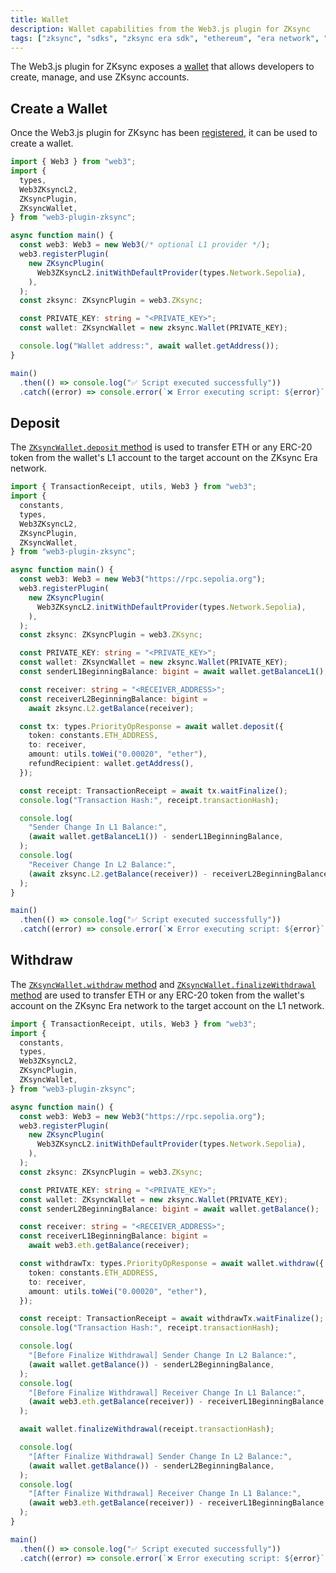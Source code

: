```yaml
---
title: Wallet
description: Wallet capabilities from the Web3.js plugin for ZKsync
tags: ["zksync", "sdks", "zksync era sdk", "ethereum", "era network", "web3.js", "web3.js plugin", "accounts", "account management", "wallet", "transaction signing"]
---
```


The Web3.js plugin for ZKsync exposes a [wallet](https://chainsafe.github.io/web3-plugin-zksync/classes/ZKsyncWallet.html)
that allows developers to create, manage, and use ZKsync accounts.

## Create a Wallet

Once the Web3.js plugin for ZKsync has been
[registered](/js/web3js/getting-started#register-the-plugin),
it can be used to create a wallet.

```ts
import { Web3 } from "web3";
import {
  types,
  Web3ZKsyncL2,
  ZKsyncPlugin,
  ZKsyncWallet,
} from "web3-plugin-zksync";

async function main() {
  const web3: Web3 = new Web3(/* optional L1 provider */);
  web3.registerPlugin(
    new ZKsyncPlugin(
      Web3ZKsyncL2.initWithDefaultProvider(types.Network.Sepolia),
    ),
  );
  const zksync: ZKsyncPlugin = web3.ZKsync;

  const PRIVATE_KEY: string = "<PRIVATE_KEY>";
  const wallet: ZKsyncWallet = new zksync.Wallet(PRIVATE_KEY);

  console.log("Wallet address:", await wallet.getAddress());
}

main()
  .then(() => console.log("✅ Script executed successfully"))
  .catch((error) => console.error(`❌ Error executing script: ${error}`));
```

## Deposit

The [`ZKsyncWallet.deposit` method](https://chainsafe.github.io/web3-plugin-zksync/classes/ZKsyncWallet.html#deposit) is
used to transfer ETH or any ERC-20 token from the wallet's L1 account to the target account on the ZKsync Era network.

```ts
import { TransactionReceipt, utils, Web3 } from "web3";
import {
  constants,
  types,
  Web3ZKsyncL2,
  ZKsyncPlugin,
  ZKsyncWallet,
} from "web3-plugin-zksync";

async function main() {
  const web3: Web3 = new Web3("https://rpc.sepolia.org");
  web3.registerPlugin(
    new ZKsyncPlugin(
      Web3ZKsyncL2.initWithDefaultProvider(types.Network.Sepolia),
    ),
  );
  const zksync: ZKsyncPlugin = web3.ZKsync;

  const PRIVATE_KEY: string = "<PRIVATE_KEY>";
  const wallet: ZKsyncWallet = new zksync.Wallet(PRIVATE_KEY);
  const senderL1BeginningBalance: bigint = await wallet.getBalanceL1();

  const receiver: string = "<RECEIVER_ADDRESS>";
  const receiverL2BeginningBalance: bigint =
    await zksync.L2.getBalance(receiver);

  const tx: types.PriorityOpResponse = await wallet.deposit({
    token: constants.ETH_ADDRESS,
    to: receiver,
    amount: utils.toWei("0.00020", "ether"),
    refundRecipient: wallet.getAddress(),
  });

  const receipt: TransactionReceipt = await tx.waitFinalize();
  console.log("Transaction Hash:", receipt.transactionHash);

  console.log(
    "Sender Change In L1 Balance:",
    (await wallet.getBalanceL1()) - senderL1BeginningBalance,
  );
  console.log(
    "Receiver Change In L2 Balance:",
    (await zksync.L2.getBalance(receiver)) - receiverL2BeginningBalance,
  );
}

main()
  .then(() => console.log("✅ Script executed successfully"))
  .catch((error) => console.error(`❌ Error executing script: ${error}`));
```

## Withdraw

The [`ZKsyncWallet.withdraw` method](https://chainsafe.github.io/web3-plugin-zksync/classes/ZKsyncWallet.html#withdraw)
and
[`ZKsyncWallet.finalizeWithdrawal` method](https://chainsafe.github.io/web3-plugin-zksync/classes/ZKsyncWallet.html#finalizeWithdrawal)
are used to transfer ETH or any ERC-20 token from the wallet's account on the ZKsync Era network to the target account
on the L1 network.

```ts
import { TransactionReceipt, utils, Web3 } from "web3";
import {
  constants,
  types,
  Web3ZKsyncL2,
  ZKsyncPlugin,
  ZKsyncWallet,
} from "web3-plugin-zksync";

async function main() {
  const web3: Web3 = new Web3("https://rpc.sepolia.org");
  web3.registerPlugin(
    new ZKsyncPlugin(
      Web3ZKsyncL2.initWithDefaultProvider(types.Network.Sepolia),
    ),
  );
  const zksync: ZKsyncPlugin = web3.ZKsync;

  const PRIVATE_KEY: string = "<PRIVATE_KEY>";
  const wallet: ZKsyncWallet = new zksync.Wallet(PRIVATE_KEY);
  const senderL2BeginningBalance: bigint = await wallet.getBalance();

  const receiver: string = "<RECEIVER_ADDRESS>";
  const receiverL1BeginningBalance: bigint =
    await web3.eth.getBalance(receiver);

  const withdrawTx: types.PriorityOpResponse = await wallet.withdraw({
    token: constants.ETH_ADDRESS,
    to: receiver,
    amount: utils.toWei("0.00020", "ether"),
  });

  const receipt: TransactionReceipt = await withdrawTx.waitFinalize();
  console.log("Transaction Hash:", receipt.transactionHash);

  console.log(
    "[Before Finalize Withdrawal] Sender Change In L2 Balance:",
    (await wallet.getBalance()) - senderL2BeginningBalance,
  );
  console.log(
    "[Before Finalize Withdrawal] Receiver Change In L1 Balance:",
    (await web3.eth.getBalance(receiver)) - receiverL1BeginningBalance,
  );

  await wallet.finalizeWithdrawal(receipt.transactionHash);

  console.log(
    "[After Finalize Withdrawal] Sender Change In L2 Balance:",
    (await wallet.getBalance()) - senderL2BeginningBalance,
  );
  console.log(
    "[After Finalize Withdrawal] Receiver Change In L1 Balance:",
    (await web3.eth.getBalance(receiver)) - receiverL1BeginningBalance,
  );
}

main()
  .then(() => console.log("✅ Script executed successfully"))
  .catch((error) => console.error(`❌ Error executing script: ${error}`));
```

